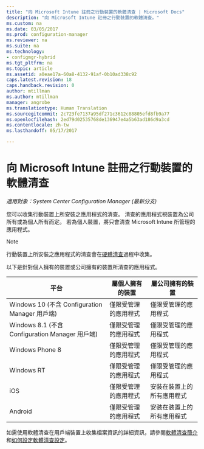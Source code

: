 ```yaml
---
title: "向 Microsoft Intune 註冊之行動裝置的軟體清查 | Microsoft Docs"
description: "向 Microsoft Intune 註冊之行動裝置的軟體清查。"
ms.custom: na
ms.date: 03/05/2017
ms.prod: configuration-manager
ms.reviewer: na
ms.suite: na
ms.technology:
- configmgr-hybrid
ms.tgt_pltfrm: na
ms.topic: article
ms.assetid: a0eae17a-60a8-4132-91af-0b10ad338c92
caps.latest.revision: 18
caps.handback.revision: 0
author: mtillman
ms.author: mtillman
manager: angrobe
ms.translationtype: Human Translation
ms.sourcegitcommit: 2c723fe7137a95df271c3612c88805efd8fb9a77
ms.openlocfilehash: 2ed79d02535768de136947e4a5b63ad186d9a3cd
ms.contentlocale: zh-tw
ms.lasthandoff: 05/17/2017

---
```

# <a name="software-inventory-for-mobile-devices-enrolled-with-microsoft-intune"></a>向 Microsoft Intune 註冊之行動裝置的軟體清查

*適用對象：System Center Configuration Manager (最新分支)*

 您可以收集行動裝置上所安裝之應用程式的清查。 清查的應用程式視裝置為公司所有或為個人所有而定。 若為個人裝置，將只會清查 Microsoft Intune 所管理的應用程式。  

> [!NOTE]  
>  行動裝置上所安裝之應用程式的清查會在[硬體清查](mobile-device-hardware-inventory-hybrid.md)過程中收集。  

 以下是針對個人擁有的裝置或公司擁有的裝置所清查的應用程式。  

|平台|屬個人擁有的裝置|屬公司擁有的裝置|  
|--------------|---------------------------------|--------------------------------|  
|Windows 10 (不含 Configuration Manager 用戶端)|僅限受管理的應用程式|僅限受管理的應用程式|
|Windows 8.1 (不含 Configuration Manager 用戶端)|僅限受管理的應用程式|僅限受管理的應用程式|  
|Windows Phone 8|僅限受管理的應用程式|僅限受管理的應用程式|  
|Windows RT|僅限受管理的應用程式|僅限受管理的應用程式|  
|iOS|僅限受管理的應用程式|安裝在裝置上的所有應用程式|  
|Android|僅限受管理的應用程式|安裝在裝置上的所有應用程式|  

如需使用軟體清查在用戶端裝置上收集檔案資訊的詳細資訊，請參閱[軟體清查簡介](../../core/clients/manage/inventory/introduction-to-software-inventory.md)和[如何設定軟體清查設定](../../core/clients/manage/inventory/configure-software-inventory.md)。


